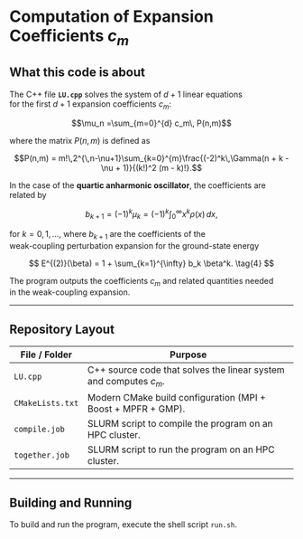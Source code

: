 # Computation of Expansion Coefficients $c_m$

## What this code is about

The C++ file **`LU.cpp`** solves the system of $d+1$ linear equations  
for the first $d+1$ expansion coefficients $c_m$:
```math
\mu_n =\sum_{m=0}^{d} c_m\, P(n,m)
``` 
where the matrix $P(n,m)$ is defined as

```math
P(n,m) = m!\,2^{\,n-\nu+1}\sum_{k=0}^{m}\frac{(-2)^k\,\Gamma(n + k - \nu + 1)}{(k!)^2 (m - k)!}.
```

In the case of the **quartic anharmonic oscillator**, the coefficients are related by

$$
b_{k+1} = (-1)^k \mu_k=(-1)^k \int_{0}^{\infty} x^k \rho(x)\,dx,
$$

for $k = 0, 1, \dots$, where $b_{k+1}$ are the coefficients of the  
weak-coupling perturbation expansion for the ground-state energy

$$
E^{(2)}(\beta) = 1 + \sum_{k=1}^{\infty} b_k \beta^k.
\tag{4}
$$

The program outputs the coefficients $c_m$ and related quantities needed  
in the weak-coupling expansion.

---

## Repository Layout

| File / Folder     | Purpose                                                                 |
|-------------------|-------------------------------------------------------------------------|
| `LU.cpp`          | C++ source code that solves the linear system and computes $c_m$.     |
| `CMakeLists.txt`  | Modern CMake build configuration (MPI + Boost + MPFR + GMP).            |
| `compile.job`     | SLURM script to compile the program on an HPC cluster.                  |
| `together.job`    | SLURM script to run the program on an HPC cluster.                      |

---

## Building and Running
To build and run the program, execute the shell script `run.sh`. 
